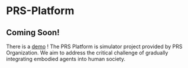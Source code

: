 # PRS-Platform
## Coming Soon!
There is a [demo](https://github.com/PRS-Organization/PRS-Trial-Version) !
The PRS Platform is simulator project provided by PRS Organization. We aim to address the critical challenge of gradually integrating embodied agents into human society. 
